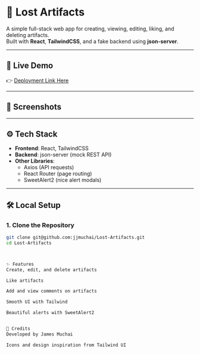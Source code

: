 # 🏺 Lost Artifacts

A simple full-stack web app for creating, viewing, editing, liking, and deleting artifacts.  
Built with **React**, **TailwindCSS**, and a fake backend using **json-server**.

---

## 🚀 Live Demo

👉 [Deployment Link Here](https://your-deployment-link.com)  


---

## 📸 Screenshots
<!-- 
| View | Preview |
|-----|------|
| Home Page | ![Home Page Screenshot](screenshots/home.png) |
| Artifact Details | ![Artifact Details Screenshot](screenshots/details.png) |
| Edit Artifact | ![Edit Page Screenshot](screenshots/edit.png) | -->

---

## ⚙️ Tech Stack

- **Frontend**: React, TailwindCSS
- **Backend**: json-server (mock REST API)
- **Other Libraries**:
  - Axios (API requests)
  - React Router (page routing)
  - SweetAlert2 (nice alert modals)

---

## 🛠 Local Setup

### 1. Clone the Repository
```bash
git clone git@github.com:jjmuchai/Lost-Artifacts.git
cd Lost-Artifacts



✨ Features
Create, edit, and delete artifacts

Like artifacts

Add and view comments on artifacts

Smooth UI with Tailwind

Beautiful alerts with SweetAlert2


🙏 Credits
Developed by James Muchai

Icons and design inspiration from Tailwind UI

